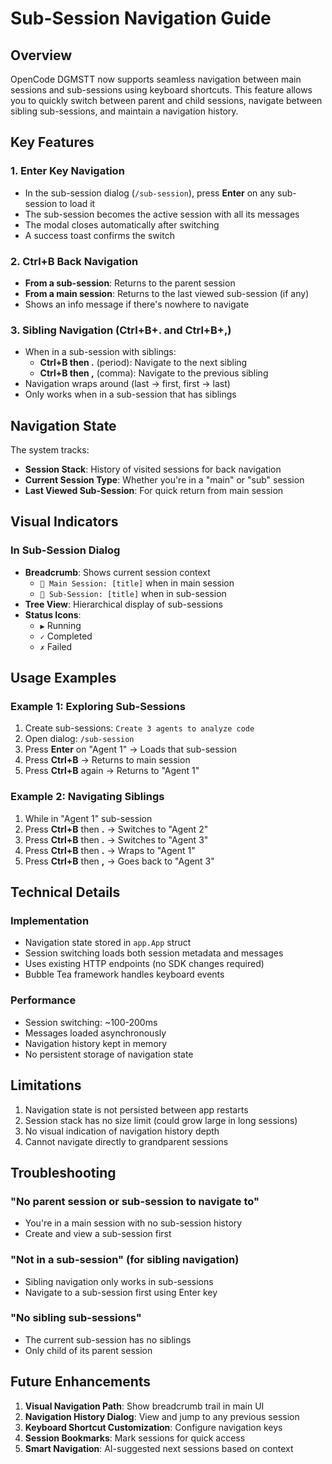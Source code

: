 # Sub-Session Navigation Guide

## Overview

OpenCode DGMSTT now supports seamless navigation between main sessions and sub-sessions using keyboard shortcuts. This feature allows you to quickly switch between parent and child sessions, navigate between sibling sub-sessions, and maintain a navigation history.

## Key Features

### 1. **Enter Key Navigation**

- In the sub-session dialog (`/sub-session`), press **Enter** on any sub-session to load it
- The sub-session becomes the active session with all its messages
- The modal closes automatically after switching
- A success toast confirms the switch

### 2. **Ctrl+B Back Navigation**

- **From a sub-session**: Returns to the parent session
- **From a main session**: Returns to the last viewed sub-session (if any)
- Shows an info message if there's nowhere to navigate

### 3. **Sibling Navigation (Ctrl+B+. and Ctrl+B+,)**

- When in a sub-session with siblings:
  - **Ctrl+B then .** (period): Navigate to the next sibling
  - **Ctrl+B then ,** (comma): Navigate to the previous sibling
- Navigation wraps around (last → first, first → last)
- Only works when in a sub-session that has siblings

## Navigation State

The system tracks:

- **Session Stack**: History of visited sessions for back navigation
- **Current Session Type**: Whether you're in a "main" or "sub" session
- **Last Viewed Sub-Session**: For quick return from main session

## Visual Indicators

### In Sub-Session Dialog

- **Breadcrumb**: Shows current session context
  - `📁 Main Session: [title]` when in main session
  - `📁 Sub-Session: [title]` when in sub-session
- **Tree View**: Hierarchical display of sub-sessions
- **Status Icons**:
  - `▶` Running
  - `✓` Completed
  - `✗` Failed

## Usage Examples

### Example 1: Exploring Sub-Sessions

1. Create sub-sessions: `Create 3 agents to analyze code`
2. Open dialog: `/sub-session`
3. Press **Enter** on "Agent 1" → Loads that sub-session
4. Press **Ctrl+B** → Returns to main session
5. Press **Ctrl+B** again → Returns to "Agent 1"

### Example 2: Navigating Siblings

1. While in "Agent 1" sub-session
2. Press **Ctrl+B** then **.** → Switches to "Agent 2"
3. Press **Ctrl+B** then **.** → Switches to "Agent 3"
4. Press **Ctrl+B** then **.** → Wraps to "Agent 1"
5. Press **Ctrl+B** then **,** → Goes back to "Agent 3"

## Technical Details

### Implementation

- Navigation state stored in `app.App` struct
- Session switching loads both session metadata and messages
- Uses existing HTTP endpoints (no SDK changes required)
- Bubble Tea framework handles keyboard events

### Performance

- Session switching: ~100-200ms
- Messages loaded asynchronously
- Navigation history kept in memory
- No persistent storage of navigation state

## Limitations

1. Navigation state is not persisted between app restarts
2. Session stack has no size limit (could grow large in long sessions)
3. No visual indication of navigation history depth
4. Cannot navigate directly to grandparent sessions

## Troubleshooting

### "No parent session or sub-session to navigate to"

- You're in a main session with no sub-session history
- Create and view a sub-session first

### "Not in a sub-session" (for sibling navigation)

- Sibling navigation only works in sub-sessions
- Navigate to a sub-session first using Enter key

### "No sibling sub-sessions"

- The current sub-session has no siblings
- Only child of its parent session

## Future Enhancements

1. **Visual Navigation Path**: Show breadcrumb trail in main UI
2. **Navigation History Dialog**: View and jump to any previous session
3. **Keyboard Shortcut Customization**: Configure navigation keys
4. **Session Bookmarks**: Mark sessions for quick access
5. **Smart Navigation**: AI-suggested next sessions based on context
